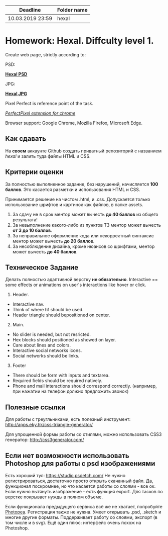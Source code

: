 | Deadline  | Folder name |
|-----------|-------------|
| 10.03.2019 23:59 | hexal |


# Homework: Hexal. Diffculty level 1.

Create web page, strictly according to:

PSD:

**[Hexal PSD](https://www.dropbox.com/s/vvd768cjmxku6yh/hexal.psd?dl=0)**

JPG:

**[Hexal JPG](https://www.dropbox.com/s/j9t88vx864lis35/hexal.jpg?dl=0)**

Pixel Perfect is reference point of the task.

*[PerfectPixel extension for chrome](https://chrome.google.com/webstore/detail/perfectpixel-by-welldonec/dkaagdgjmgdmbnecmcefdhjekcoceebi?hl=en)*

Browser support: Google Chrome, Mozilla Firefox, Microsoft Edge.


## Как сдавать

На **своем** аккаунте Github создать приватный репозиторий с названием *hexal* и залить туда файлы HTML и CSS.

## Критерии оценки

За полностью выполненное задание, без нарушений, начисляется **100 баллов**. Это касается разметки и использования HTML и CSS.

Принимается решение на чистом .html, и .css. Допускается только использование шрифтов и картинок как файлов, в папке assets.

1. За сдачу не в срок ментор может вычесть **до 40 баллов** из общего результата!
2. За невыполнение какого-либо из пунктов ТЗ ментор может вычесть **от 3 до 10 баллов**.
3. За неправильное оформление кода или некорректный синтаксис ментор может вычесть **до 20 баллов**.
4. За несоблюдение дизайна, кроме нюансов со шрифтами, ментор может вычесть **до 40 баллов**.

## Техническое Задание

Делать полностью адаптивной верстку **не обязательно**.
Interactive == some effects or animations on user's interactions like hover or click.

1. Header.
- Interactive nav.
- Think of where h1 should be used.
- Header triangle should bepositioned on center.

2. Main.
- No slider is needed, but not resricted.
- Hex blocks should positioned as showed on layer.
- Care about lines and colors.
- Interactive social networks icons.
- Social networks should be links.

3. Footer
- There should be form with inputs and textarea.
- Required fields should be required natively.
- Phone and mail interactions should correspond correctly. (например, при нажатии на телефон должно предложить звонок)


## Полезные ссылки
Для работы с треугльниками, есть полезный инструмент:
http://apps.eky.hk/css-triangle-generator/

Для упрощенной формы работы со стилями, можно использовать CSS3 генератор:
http://css3generator.com/

## Если нет возможности использовать Photoshop для работы с psd изображениями
Есть хороший тул: https://studio.psdetch.com/
Не нужно регистрироваться, достаточно просто открыть скачанный файл. Да, функционал поскромнее, но что касается работы со слоями - все ок.
Если нужно вытянуть изображение - есть функция export.
Для тасков по верстке покрывает нужды в полном объеме.

Если функционала предыдущего сервиса всё же не хватает, попробуйте [Photopea](https://www.photopea.com/).
Регистрация также не нужна. Умеет открывать .psd, .sketch и многие другие форматы.
Поддерживает работу со слоями, экспорт (в том числе и в svg).
Ещё один плюс: интерфейс очень похож на Photoshop.